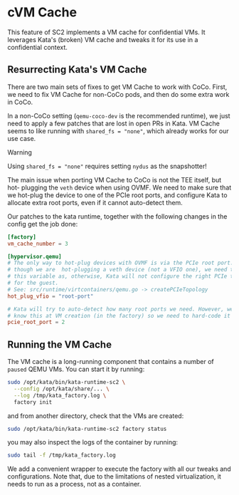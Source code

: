 # cVM Cache

This feature of SC2 implements a VM cache for confidential VMs. It leverages
Kata's (broken) VM cache and tweaks it for its use in a confidential context.

## Resurrecting Kata's VM Cache

There are two main sets of fixes to get VM Cache to work with CoCo. First, we
need to fix VM Cache for non-CoCo pods, and then do some extra work in CoCo.

In a non-CoCo setting (`qemu-coco-dev` is the recommended runtime), we just
need to apply a few patches that are lost in open PRs in Kata. VM Cache seems
to like running with `shared_fs = "none"`, which already works for our use case.

> [!WARNING]
> Using `shared_fs = "none"` requires setting `nydus` as the snapshotter!

The main issue when porting VM Cache to CoCo is not the TEE itself, but hot-
plugging the `veth` device when using OVMF. We need to make sure that we
hot-plug the device to one of the PCIe root ports, and configure Kata to
allocate extra root ports, even if it cannot auto-detect them.

Our patches to the kata runtime, together with the following changes in the
config get the job done:

```toml
[factory]
vm_cache_number = 3

[hypervisor.qemu]
# The only way to hot-plug devices with OVMF is via the PCIe root port. Even
# though we are  hot-plugging a veth device (not a VFIO one), we need to set
# this variable as, otherwise, Kata will not configure the right PCIe topology
# for the guest.
# See: src/runtime/virtcontainers/qemu.go -> createPCIeTopology
hot_plug_vfio = "root-port"

# Kata will try to auto-detect how many root ports we need. However, we do not
# know this at VM creation (in the factory) so we need to hard-code it here
pcie_root_port = 2
```

## Running the VM Cache

The VM cache is a long-running component that contains a number of `paused`
QEMU VMs. You can start it  by running:

```bash
sudo /opt/kata/bin/kata-runtime-sc2 \
  --config /opt/kata/share/... \
  --log /tmp/kata_factory.log \
  factory init
```

and from another directory, check that the VMs are created:

```bash
sudo /opt/kata/bin/kata-runtime-sc2 factory status
```

you may also inspect the logs of the container by running:

```bash
sudo tail -f /tmp/kata_factory.log
```

We add a convenient wrapper to execute the factory with all our tweaks and
configurations. Note that, due to the limitations of nested virtualization,
it needs to run as a process, not as a container.
